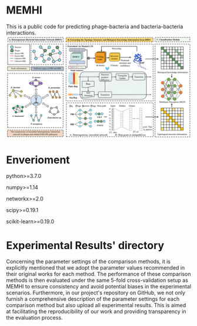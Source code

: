 # MEMHI
This is a public code for predicting phage-bacteria and bacteria-bacteria interactions.
![](https://github.com/NWUJiePan/MEMHI/blob/master/Figure%201.tif)
# Enverioment

python>=3.7.0

numpy>=1.14

networkx>=2.0

scipy>=0.19.1

scikit-learn>=0.19.0

# Experimental Results' directory
Concerning the parameter settings of the comparison methods, it is explicitly mentioned that we adopt the parameter values recommended in their original works for each method. The performance of these comparison methods is then evaluated under the same 5-fold cross-validation setup as MEMHI to ensure consistency and avoid potential biases in the experimental scenarios. Furthermore, in our project's repository on GitHub, we not only furnish a comprehensive description of the parameter settings for each comparison method but also upload all experimental results. This is aimed at facilitating the reproducibility of our work and providing transparency in the evaluation process.
